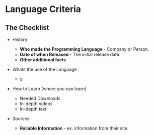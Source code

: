 # Language Criteria

## The Checklist
- History
  - **Who made the Programming Language** - Company or Person.
  - **Date of when Released** - The initial release date.
  - **Other additional facts**
  
- Whats the use of the Language
  - o

- How to Learn (where you can learn)
  - Needed Downloads
  - In-depth videos
  - In-depth text

- Sources
  - **Reliable Information** - ex. information from their site.

